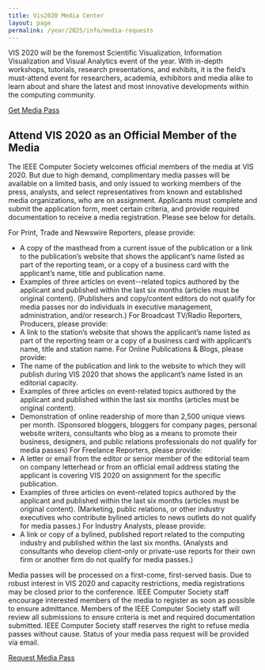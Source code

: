 ```yaml
---
title: Vis2020 Media Center
layout: page
permalink: /year/2025/info/media-requests
---
```


VIS 2020 will be the foremost Scientific Visualization, Information Visualization and Visual Analytics event of the year. With in-depth workshops, tutorials, research presentations, and exhibits, it is the field’s must-attend event for researchers, academia, exhibitors and media alike to learn about and share the latest and most innovative developments within the computing community.

[Get Media Pass](https://docs.google.com/forms/d/e/1FAIpQLSe3TQrdNbH3IhrVejjQgNIAJdj9egIebaVZ4oeaJtc2ZqSZnw/viewform?vc=0&c=0&w=1&flr=0&gxids=7628)

## Attend VIS 2020 as an Official Member of the Media
The IEEE Computer Society welcomes official members of the media at VIS 2020. But due to high demand, complimentary media passes will be available on a limited basis, and only issued to working members of the press, analysts, and select representatives from known and established media organizations, who are on assignment.
Applicants must complete and submit the application form, meet certain criteria, and provide required documentation to receive a media registration. Please see below for details.

For Print, Trade and Newswire Reporters, please provide:

* A copy of the masthead from a current issue of the publication or a link to the publication’s website that shows the applicant’s name listed as part of the reporting team, or a copy of a business card with the applicant’s name, title and publication name.
* Examples of three articles on event--related topics authored by the applicant and published within the last six months (articles must be original content).
(Publishers and copy/content editors do not qualify for media passes nor do individuals in executive management, administration, and/or research.)
For Broadcast TV/Radio Reporters, Producers, please provide:
* A link to the station’s website that shows the applicant’s name listed as part of the reporting team or a copy of a business card with applicant’s name, title and station name.
For Online Publications & Blogs, please provide:
* The name of the publication and link to the website to which they will publish during VIS 2020 that shows the applicant’s name listed in an editorial capacity.
* Examples of three articles on event-related topics authored by the applicant and published within the last six months (articles must be original content). 
* Demonstration of online readership of more than 2,500 unique views per month.
(Sponsored bloggers, bloggers for company pages, personal website writers, consultants who blog as a means to promote their business, designers, and public relations professionals do not qualify for media passes)
For Freelance Reporters, please provide: 
* A letter or email from the editor or senior member of the editorial team on company letterhead or from an official email address stating the applicant is covering VIS 2020 on assignment for the specific publication.
* Examples of three articles on event-related topics authored by the applicant and published within the last six months (articles must be original content). 
(Marketing, public relations, or other industry executives who contribute bylined articles to news outlets do not qualify for media passes.)
For Industry Analysts, please provide:
* A link or copy of a bylined, published report related to the computing industry and published within the last six months.
(Analysts and consultants who develop client-only or private-use reports for their own firm or another firm do not qualify for media passes.) 

Media passes will be processed on a first-come, first-served basis. Due to robust interest in VIS 2020 and capacity restrictions, media registrations may be closed prior to the conference. IEEE Computer Society staff encourage interested members of the media to register as soon as possible to ensure admittance. 
Members of the IEEE Computer Society staff will review all submissions to ensure criteria is met and required documentation submitted. IEEE Computer Society staff reserves the right to refuse media passes without cause.  Status of your media pass request will be provided via email. 

[Request Media Pass](https://docs.google.com/forms/d/e/1FAIpQLSe3TQrdNbH3IhrVejjQgNIAJdj9egIebaVZ4oeaJtc2ZqSZnw/viewform?vc=0&c=0&w=1&flr=0&gxids=7628)

